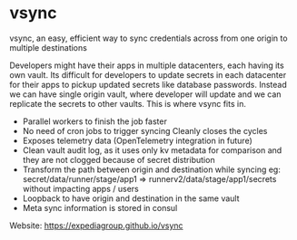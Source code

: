# vsync

vsync, an easy, efficient way to sync credentials across from one origin to multiple destinations

Developers might have their apps in multiple datacenters, each having its own vault. Its difficult for developers to update secrets in each datacenter for their apps to pickup updated secrets like database passwords. Instead we can have single origin vault, where developer will update and we can replicate the secrets to other vaults. This is where vsync fits in.

* Parallel workers to finish the job faster
* No need of cron jobs to trigger syncing
Cleanly closes the cycles
* Exposes telemetry data (OpenTelemetry integration in future)
* Clean vault audit log, as it uses only kv metadata for comparison and they are not clogged because of secret distribution
* Transform the path between origin and destination while syncing eg: secret/data/runner/stage/app1 => runnerv2/data/stage/app1/secrets without impacting apps / users
* Loopback to have origin and destination in the same vault
* Meta sync information is stored in consul

Website: https://expediagroup.github.io/vsync